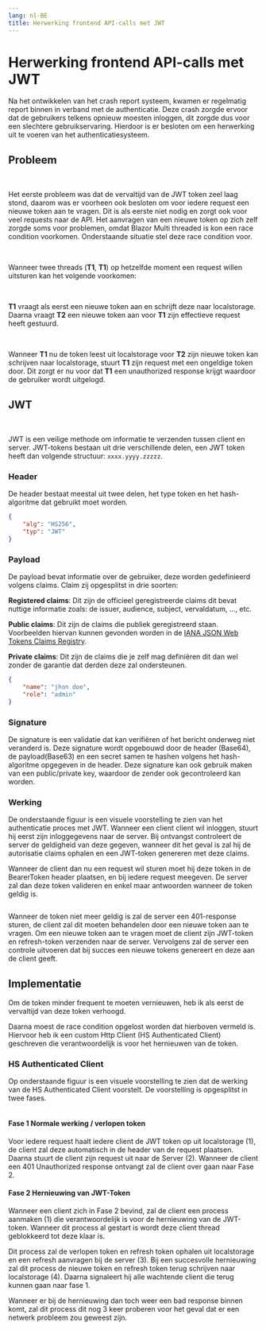 ```yaml
---
lang: nl-BE
title: Herwerking frontend API-calls met JWT
---
```


# Herwerking frontend API-calls met JWT

Na het ontwikkelen van het crash report systeem, kwamen er regelmatig report binnen in verband met de authenticatie. Deze crash zorgde ervoor dat de gebruikers telkens opnieuw moesten inloggen, dit zorgde dus voor een slechtere gebruikservaring. Hierdoor is er besloten om een herwerking uit te voeren van het authenticatiesysteem.

## Probleem
<br>

Het eerste probleem was dat de vervaltijd van de JWT token zeel laag stond, daarom was er voorheen ook besloten om voor iedere request een nieuwe token aan te vragen. Dit is als eerste niet nodig en zorgt ook voor veel requests naar de API. Het aanvragen van een nieuwe token op zich zelf zorgde soms voor problemen, omdat Blazor Multi threaded is kon een race condition voorkomen. Onderstaande situatie stel deze race condition voor.

<br>

<v-card variant="outlined" class="my-2">
<v-card-item>

Wanneer twee threads (**T1**, **T1**) op hetzelfde moment een request willen uitsturen kan het volgende voorkomen:

<br>

**T1** vraagt als eerst een nieuwe token aan en schrijft deze naar localstorage. Daarna vraagt **T2** een nieuwe token aan voor **T1** zijn effectieve request heeft gestuurd. 

<br>

Wanneer **T1** nu de token leest uit localstorage voor **T2** zijn nieuwe token kan schrijven naar localstorage, stuurt **T1** zijn request met een ongeldige token door. Dit zorgt er nu voor dat **T1** een unauthorized response krijgt waardoor de gebruiker wordt uitgelogd.
</v-card-item>
</v-card>


## JWT
<br>

JWT is een veilige methode om informatie te verzenden tussen client en server. JWT-tokens bestaan uit drie verschillende delen, een JWT token heeft dan volgende structuur: `xxxx.yyyy.zzzzz`.

### Header

De header bestaat meestal uit twee delen, het type token en het hash-algoritme dat gebruikt moet worden.

```json
{
    "alg": "HS256",
    "typ": "JWT"
}
```

### Payload

De payload bevat informatie over de gebruiker, deze worden gedefinieerd volgens claims. Claim zij opgesplitst in drie soorten:

**Registered claims**: Dit zijn de officieel geregistreerde claims dit bevat nuttige informatie zoals: de issuer, audience, subject, vervaldatum, ..., etc.

**Public claims**: Dit zijn de claims die publiek geregistreerd staan. Voorbeelden hiervan kunnen gevonden worden in de [IANA JSON Web Tokens Claims Registry](https://www.iana.org/assignments/jwt/jwt.xhtml#claims).

**Private claims**: Dit zijn de claims die je zelf mag definiëren dit dan wel zonder de garantie dat derden deze zal ondersteunen.

```json
{
    "name": "jhon doe",
    "role": "admin"
}
```

### Signature

De signature is een validatie dat kan verifiëren of het bericht onderweg niet veranderd is. Deze signature wordt opgebouwd door de header (Base64), de payload(Base63) en een secret samen te hashen volgens het hash-algoritme opgegeven in de header. Deze signature kan ook gebruik maken van een public/private key, waardoor de zender ook gecontroleerd kan worden.

### Werking

De onderstaande figuur is een visuele voorstelling te zien van het authenticatie proces met JWT. Wanneer een client client wil inloggen, stuurt hij eerst zijn inloggegevens naar de server. Bij ontvangst controleert de server de geldigheid van deze gegeven, wanneer dit het geval is zal hij de autorisatie claims ophalen en een JWT-token genereren met deze claims.

Wanneer de client dan nu een request wil sturen moet hij deze token in de BearerToken header plaatsen, en bij iedere request meegeven. De server zal dan deze token valideren en enkel maar antwoorden wanneer de token geldig is. 

<Image
    light="/img/Schemas/JWT.png"
    dark="/img/Schemas/JWTDark.png"
/>

Wanneer de token niet meer geldig is zal de server een 401-response sturen, de client zal dit moeten behandelen door een nieuwe token aan te vragen. Om een nieuwe token aan te vragen moet de client zijn JWT-token en refresh-token verzenden naar de server. Vervolgens zal de server een controle uitvoeren dat bij succes een nieuwe tokens genereert en deze aan de client geeft.

## Implementatie

Om de token minder frequent te moeten vernieuwen, heb ik als eerst de vervaltijd van deze token verhoogd. 

Daarna moest de race condition opgelost worden dat hierboven vermeld is. Hiervoor heb ik een custom Http Client (HS Authenticated Client) geschreven die verantwoordelijk is voor het hernieuwen van de token.

### HS Authenticated Client

Op onderstaande figuur is een visuele voorstelling te zien dat de werking van de HS Authenticated Client voorstelt. De voorstelling is opgesplitst in twee fases.

<Image
    light="/img/Schemas/AuthClientExplained.png"
    dark="/img/Schemas/AuthClientExplainedDark.png"
/>

#### Fase 1 Normale werking / verlopen token

Voor iedere request haalt iedere client de JWT token op uit localstorage (1), de client zal deze automatisch in de header van de request plaatsen. Daarna stuurt de client zijn request uit naar de Server (2). Wanneer de client een 401 Unauthorized response ontvangt zal de client over gaan naar Fase 2. 

#### Fase 2 Hernieuwing van JWT-Token

Wanneer een client zich in Fase 2 bevind, zal de client een process aanmaken (1) die verantwoordelijk is voor de hernieuwing van de JWT-token. Wanneer dit process al gestart is wordt deze client thread geblokkeerd tot deze klaar is.

Dit process zal de verlopen token en refresh token ophalen uit localstorage en een refresh aanvragen bij de server (3). Bij een succesvolle hernieuwing zal dit process de nieuwe token en refresh token terug schrijven naar localstorage (4). Daarna signaleert hij alle wachtende client die terug kunnen gaan naar fase 1. 

Wanneer er bij de hernieuwing dan toch weer een bad response binnen komt, zal dit process dit nog 3 keer proberen voor het geval dat er een netwerk probleem zou geweest zijn.
